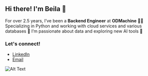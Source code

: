 ## Hi there! I'm Beila 👋

For over 2.5 years, I’ve been a **Backend Engineer** at **ODMachine** 👩‍💻
Specializing in Python and working with cloud services and various databases 🐍
I’m passionate about data and exploring new AI tools 💫

### Let's connect!
- [LinkedIn](https://www.linkedin.com/in/beila-wellner)
- [Email](mailto:your.email@example.com)

![Alt Text](https://media.giphy.com/media/L1R1tvI9svkIWwpVYr/giphy.gif?cid=790b7611yjmo84ebjebuhwx2rlrc63z52in7x3uyx6mxhsys&ep=v1_gifs_search&rid=giphy.gif&ct=g)
